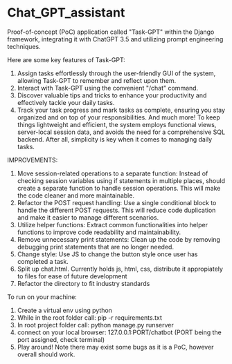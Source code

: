 # Chat_GPT_assistant

Proof-of-concept (PoC) application called "Task-GPT" within the Django framework, integrating it with ChatGPT 3.5 and utilizing prompt engineering techniques. 

Here are some key features of Task-GPT:
1. Assign tasks effortlessly through the user-friendly GUI of the system, allowing Task-GPT to remember and reflect upon them.
2. Interact with Task-GPT using the convenient "/chat" command.
3. Discover valuable tips and tricks to enhance your productivity and effectively tackle your daily tasks.
4. Track your task progress and mark tasks as complete, ensuring you stay organized and on top of your responsibilities.
And much more! 
To keep things lightweight and efficient, the system employs functional views, server-local session data, and avoids the need for a comprehensive SQL backend. After all, simplicity is key when it comes to managing daily tasks. 

IMPROVEMENTS:
1. Move session-related operations to a separate function: Instead of checking session variables using if statements in multiple places, should create a separate function to handle session operations. This will make the code cleaner and more maintainable.
2. Refactor the POST request handling: Use a single conditional block to handle the different POST requests. This will reduce code duplication and make it easier to manage different scenarios.
3. Utilize helper functions: Extract common functionalities into helper functions to improve code readability and maintainability. 
4. Remove unnecessary print statements: Clean up the code by removing debugging print statements that are no longer needed.
5. Change style: Use JS to change the button style once user has completed a task.
6. Split up chat.html. Currently holds js, html, css, distribute it appropiately to files for ease of future development
7. Refactor the directory to fit industry standards


To run on your machine:
1. Create a virtual env using python
2. While in the root folder call: pip -r requirements.txt
3. In root project folder call: python manage.py runserver
4. connect on your local browser: 127.0.0.1:PORT/chatbot (PORT being the port assigned, check terminal)
5. Play around! Note there may exist some bugs as it is a PoC, however overall should work.

